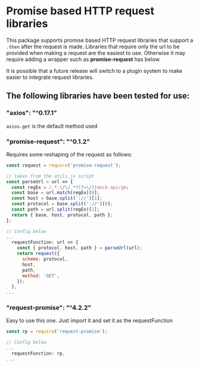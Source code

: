 # Promise based HTTP request libraries

This package supports promise based HTTP request libraries that support 
a `.then` after the request is made.  Libraries that require only the 
url to be provided when making a request are the easiest to use.  Otherwise
it may require adding a wrapper such as **promise-request** has below.

It is possible that a future release will switch to a plugin system to make
easier to integrate request libraries.

## The following libraries have been tested for use:

### "axios": "^0.17.1"

`axios.get` is the default method used

### "promise-request": "^0.1.2"

Requires some reshaping of the request as follows:
```javascript
const request = require('promise-request');

// taken from the utils.js script
const parseUrl = url => {
  const regEx = /.*:\/\/.*?(?=\/)|mock-api/gm;
  const base = url.match(regEx)[0];
  const host = base.split('://')[1];
  const protocol = base.split('://')[0];
  const path = url.split(regEx)[1];
  return { base, host, protocol, path };
};

// Config below
...
  requestFunction: url => {
    const { protocol, host, path } = parseUrl(url);
    return request({
      scheme: protocol,
      host,
      path,
      method: 'GET',
    });
  },
...
```

### "request-promise": "^4.2.2"

Easy to use this one.  Just import it and set it as the requestFunction

```javascript
const rp = require('request-promise');

// Config below
...
  requestFunction: rp,
...
```
